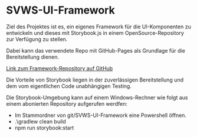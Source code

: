 # SVWS-UI-Framework

Ziel des Projektes ist es, ein eigenes Framework für die UI-Komponenten zu entwickeln
und dieses mit Storybook.js in einem OpenSource-Repository zur Verfügung zu stellen.

Dabei kann das verwendete Repo mit GitHub-Pages als Grundlage für die Bereitstellung dienen.

[Link zum Framework-Repository auf GitHub](https://github.com/SVWS-NRW/SVWS-UI-Framework)

Die Vorteile von Storybook liegen in der zuverlässigen Bereitstellung und dem vom eigentlichen Code unabhängigen Testing.

Die Storybook-Umgebung kann auf einem Windows-Rechner wie folgt aus einem abonierten Repository aufgerufen werdfen:

* Im Stammordner von git/SVWS-UI-Framework eine Powershell öffnen.
* .\gradlew clean build
* npm run storybook:start
